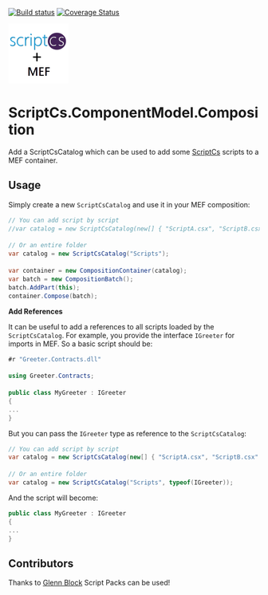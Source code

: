 [![Build status](https://ci.appveyor.com/api/projects/status/43y2p8xpsryqf40p?svg=true)](https://ci.appveyor.com/project/laedit/scriptcs-mef) [![Coverage Status](https://coveralls.io/repos/scriptcs-contrib/scriptcs-mef/badge.svg)](https://coveralls.io/r/scriptcs-contrib/scriptcs-mef)

![Project icon](icon.png)

# ScriptCs.ComponentModel.Composition

Add a ScriptCsCatalog which can be used to add some [ScriptCs](http://scriptcs.net/) scripts to a MEF container.

## Usage
Simply create a new `ScriptCsCatalog` and use it in your MEF composition:
```cs
// You can add script by script
//var catalog = new ScriptCsCatalog(new[] { "ScriptA.csx", "ScriptB.csx" });

// Or an entire folder
var catalog = new ScriptCsCatalog("Scripts");

var container = new CompositionContainer(catalog);
var batch = new CompositionBatch();
batch.AddPart(this);
container.Compose(batch);
```

**Add References**

It can be useful to add a references to all scripts loaded by the `ScriptCsCatalog`.
For example, you provide the interface `IGreeter` for imports in MEF.
So a basic script should be:
```cs
#r "Greeter.Contracts.dll"

using Greeter.Contracts;

public class MyGreeter : IGreeter
{
...
}
```

But you can pass the `IGreeter` type as reference to the `ScriptCsCatalog`:
```cs
// You can add script by script
var catalog = new ScriptCsCatalog(new[] { "ScriptA.csx", "ScriptB.csx" }, typeof(IGreeter));

// Or an entire folder
var catalog = new ScriptCsCatalog("Scripts", typeof(IGreeter));
```
And the script will become:
```cs
public class MyGreeter : IGreeter
{
...
}
```

## Contributors

Thanks to [Glenn Block](https://github.com/glennblock) Script Packs can be used!

